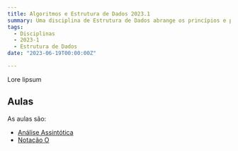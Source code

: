 ```yaml
---
title: Algoritmos e Estrutura de Dados 2023.1
summary: Uma disciplina de Estrutura de Dados abrange os princípios e práticas para desenvolver software de alta qualidade, desde a concepção até a manutenção, utilizando metodologias e processos eficazes.
tags:
  - Disciplinas
  - 2023-1
  - Estrutura de Dados
date: "2023-06-19T00:00:00Z"

---
```


Lore lipsum

## Aulas

As aulas são:
- [Análise Assintótica](/course-aed/aula-01)
- [Notação O](/course-aed/aula-02)
